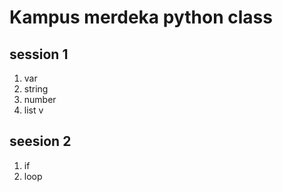 # Kampus merdeka python class

## session 1
1. var
2. string
3. number
4. list v

## seesion 2
1. if
2. loop
